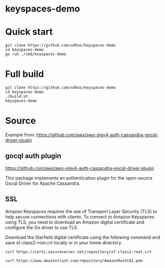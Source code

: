 # keyspaces-demo

# Quick start

    git clone https://github.com/udhos/keyspaces-demo
    cd keyspaces-demo
    go run ./cmd/keyspaces-demo

# Full build

    git clone https://github.com/udhos/keyspaces-demo
    cd keyspaces-demo
    ./build.sh
    keyspaces-demo

# Source

Example from: https://github.com/aws/aws-sigv4-auth-cassandra-gocql-driver-plugin

## gocql auth plugin

https://github.com/aws/aws-sigv4-auth-cassandra-gocql-driver-plugin

This package implements an authentication plugin for the open-source Gocql Driver for Apache Cassandra.

## SSL 

Amazon Keyspaces requires the use of Transport Layer Security (TLS) to help secure connections with clients. To connect to Amazon Keyspaces using TLS, you need to download an Amazon digital certificate and configure the Go driver to use TLS.

Download the Starfield digital certificate using the following command and save sf-class2-root.crt locally or in your home directory.

    curl https://certs.secureserver.net/repository/sf-class2-root.crt

    curl https://www.amazontrust.com/repository/AmazonRootCA1.pem